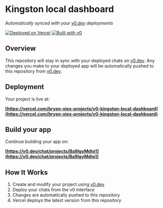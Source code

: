 # Kingston local dashboard

*Automatically synced with your [v0.dev](https://v0.dev) deployments*

[![Deployed on Vercel](https://img.shields.io/badge/Deployed%20on-Vercel-black?style=for-the-badge&logo=vercel)](https://vercel.com/bryen-xies-projects/v0-kingston-local-dashboard)
[![Built with v0](https://img.shields.io/badge/Built%20with-v0.dev-black?style=for-the-badge)](https://v0.dev/chat/projects/Ba9IgyMdto1)

## Overview

This repository will stay in sync with your deployed chats on [v0.dev](https://v0.dev).
Any changes you make to your deployed app will be automatically pushed to this repository from [v0.dev](https://v0.dev).

## Deployment

Your project is live at:

**[https://vercel.com/bryen-xies-projects/v0-kingston-local-dashboard](https://vercel.com/bryen-xies-projects/v0-kingston-local-dashboard)**

## Build your app

Continue building your app on:

**[https://v0.dev/chat/projects/Ba9IgyMdto1](https://v0.dev/chat/projects/Ba9IgyMdto1)**

## How It Works

1. Create and modify your project using [v0.dev](https://v0.dev)
2. Deploy your chats from the v0 interface
3. Changes are automatically pushed to this repository
4. Vercel deploys the latest version from this repository
